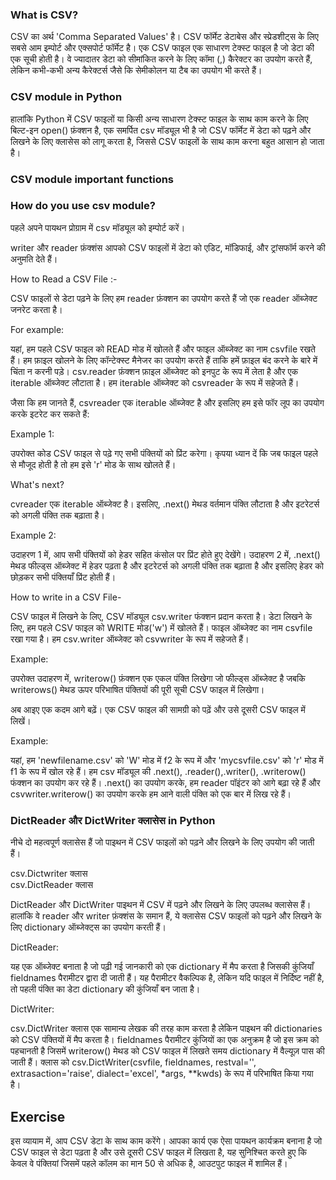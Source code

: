 ### What is CSV?
CSV का अर्थ 'Comma Separated Values' है। CSV फॉर्मेट डेटाबेस और स्प्रेडशीट्स के लिए सबसे आम इम्पोर्ट और एक्सपोर्ट फॉर्मेट है। एक CSV फाइल एक साधारण टेक्स्ट फाइल है जो डेटा की एक सूची होती है। वे ज्यादातर डेटा को सीमांकित करने के लिए कॉमा (,) कैरेक्टर का उपयोग करते हैं, लेकिन कभी-कभी अन्य कैरेक्टर्स जैसे कि सेमीकोलन या टैब का उपयोग भी करते हैं।

### CSV module in Python
हालांकि Python में CSV फाइलों या किसी अन्य साधारण टेक्स्ट फाइल के साथ काम करने के लिए बिल्ट-इन open() फ़ंक्शन है, एक समर्पित csv मॉड्यूल भी है जो CSV फॉर्मेट में डेटा को पढ़ने और लिखने के लिए क्लासेस को लागू करता है, जिससे CSV फाइलों के साथ काम करना बहुत आसान हो जाता है।

### CSV module important functions

### How do you use csv module?
पहले अपने पायथन प्रोग्राम में csv मॉड्यूल को इम्पोर्ट करें।

writer और reader फ़ंक्शंस आपको CSV फाइलों में डेटा को एडिट, मॉडिफाई, और ट्रांसफॉर्म करने की अनुमति देते हैं।

How to Read a CSV File :-

CSV फाइलों से डेटा पढ़ने के लिए हम reader फ़ंक्शन का उपयोग करते हैं जो एक reader ऑब्जेक्ट जनरेट करता है।

For example:

यहां, हम पहले CSV फाइल को READ मोड में खोलते हैं और फाइल ऑब्जेक्ट का नाम csvfile रखते हैं। हम फ़ाइल खोलने के लिए कॉन्टेक्स्ट मैनेजर का उपयोग करते हैं ताकि हमें फ़ाइल बंद करने के बारे में चिंता न करनी पड़े। csv.reader फ़ंक्शन फ़ाइल ऑब्जेक्ट को इनपुट के रूप में लेता है और एक iterable ऑब्जेक्ट लौटाता है। हम iterable ऑब्जेक्ट को csvreader के रूप में सहेजते हैं।

जैसा कि हम जानते हैं, csvreader एक iterable ऑब्जेक्ट है और इसलिए हम इसे फॉर लूप का उपयोग करके इटरेट कर सकते हैं:

Example 1:

उपरोक्त कोड CSV फाइल से पढ़े गए सभी पंक्तियों को प्रिंट करेगा। कृपया ध्यान दें कि जब फाइल पहले से मौजूद होती है तो हम इसे 'r' मोड के साथ खोलते हैं।

What's next?

cvreader एक iterable ऑब्जेक्ट है। इसलिए, .next() मेथड वर्तमान पंक्ति लौटाता है और इटरेटर्स को अगली पंक्ति तक बढ़ाता है।

Example 2:

उदाहरण 1 में, आप सभी पंक्तियों को हेडर सहित कंसोल पर प्रिंट होते हुए देखेंगे। उदाहरण 2 में, .next() मेथड फील्ड्स ऑब्जेक्ट में हेडर पढ़ता है और इटरेटर्स को अगली पंक्ति तक बढ़ाता है और इसलिए हेडर को छोड़कर सभी पंक्तियाँ प्रिंट होती हैं।

How to write in a CSV File-

CSV फाइल में लिखने के लिए, CSV मॉड्यूल csv.writer फंक्शन प्रदान करता है। डेटा लिखने के लिए, हम पहले CSV फाइल को WRITE मोड('w') में खोलते हैं। फाइल ऑब्जेक्ट का नाम csvfile रखा गया है। हम csv.writer ऑब्जेक्ट को csvwriter के रूप में सहेजते हैं।

Example:

उपरोक्त उदाहरण में, writerow() फ़ंक्शन एक एकल पंक्ति लिखेगा जो फील्ड्स ऑब्जेक्ट है जबकि writerows() मेथड ऊपर परिभाषित पंक्तियों की पूरी सूची CSV फाइल में लिखेगा।

अब आइए एक कदम आगे बढ़ें। एक CSV फाइल की सामग्री को पढ़ें और उसे दूसरी CSV फाइल में लिखें।

Example:

यहां, हम 'newfilename.csv' को 'W' मोड में f2 के रूप में और 'mycsvfile.csv' को 'r' मोड में f1 के रूप में खोल रहे हैं। हम csv मॉड्यूल की .next(), .reader(),.writer(), .writerow() फंक्शन का उपयोग कर रहे हैं। .next() का उपयोग करके, हम reader पॉइंटर को आगे बढ़ा रहे हैं और csvwriter.writerow() का उपयोग करके हम आने वाली पंक्ति को एक बार में लिख रहे हैं।

### DictReader और DictWriter क्लासेस in Python

नीचे दो महत्वपूर्ण क्लासेस हैं जो पाइथन में CSV फाइलों को पढ़ने और लिखने के लिए उपयोग की जाती हैं।

csv.Dictwriter क्लास  
csv.DictReader क्लास  

DictReader और DictWriter पाइथन में CSV में पढ़ने और लिखने के लिए उपलब्ध क्लासेस हैं। हालांकि वे reader और writer फ़ंक्शंस के समान हैं, ये क्लासेस CSV फाइलों को पढ़ने और लिखने के लिए dictionary ऑब्जेक्ट्स का उपयोग करती हैं।

DictReader:

यह एक ऑब्जेक्ट बनाता है जो पढ़ी गई जानकारी को एक dictionary में मैप करता है जिसकी कुंजियाँ fieldnames पैरामीटर द्वारा दी जाती हैं। यह पैरामीटर वैकल्पिक है, लेकिन यदि फाइल में निर्दिष्ट नहीं है, तो पहली पंक्ति का डेटा dictionary की कुंजियाँ बन जाता है।

DictWriter:

csv.DictWriter क्लास एक सामान्य लेखक की तरह काम करता है लेकिन पाइथन की dictionaries को CSV पंक्तियों में मैप करता है। fieldnames पैरामीटर कुंजियों का एक अनुक्रम है जो इस क्रम को पहचानती है जिसमें writerow() मेथड को CSV फाइल में लिखते समय dictionary में वैल्यूज़ पास की जाती हैं। क्लास को csv.DictWriter(csvfile, fieldnames, restval='', extrasaction='raise', dialect='excel', *args, **kwds) के रूप में परिभाषित किया गया है।

Exercise
--------

इस व्यायाम में, आप CSV डेटा के साथ काम करेंगे। आपका कार्य एक ऐसा पायथन कार्यक्रम बनाना है जो CSV फाइल से डेटा पढ़ता है और उसे दूसरी CSV फाइल में लिखता है, यह सुनिश्चित करते हुए कि केवल वे पंक्तियां जिसमें पहले कॉलम का मान 50 से अधिक है, आउटपुट फाइल में शामिल हैं।